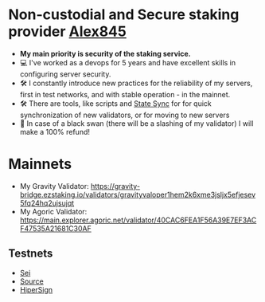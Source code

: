 # Non-custodial and Secure staking provider [Alex845](https://github.com/Phantom1605)
- **My main priority is security of the staking service.**
- 💻 I've worked as a devops for 5 years and have excellent skills in configuring server security.
- 🛠️ I constantly introduce new practices for the reliability of my servers, first in test networks, and with stable operation - in the mainnet.
- 🛠️ There are tools, like scripts and [State Sync](https://github.com/Phantom1605/State-Sync-Snapshots/blob/main/README.md) for for quick synchronization of new validators, or for moving to new servers  
- 💯 In case of a black swan (there will be a slashing of my validator) I will make a 100% refund!

# Mainnets
- My Gravity Validator: https://gravity-bridge.ezstaking.io/validators/gravityvaloper1hem2k6xme3jsljx5efjesev5fq24hq2ujsujqt
- My Agoric Validator: https://main.explorer.agoric.net/validator/40CAC6FEA1F56A39E7EF3ACF47535A21681C30AF

## Testnets
- [Sei](https://sei.explorers.guru/validator/seivaloper14vhlj7ltngzq87c3zv90pdeg3stxvk026g739l)
- [Source](https://explorer.testnet.sourceprotocol.io/source/staking/sourcevaloper1e0ke3v46yd8gzvwfpr0yk7cwl93tpft78w6arv)
- [HiperSign](https://explorer.kjnodes.com/hypersign/staking/hidvaloper1g9p37uequlnyya3elns640yjs6e78evycpzuz7)
